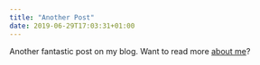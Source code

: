 ```yaml
---
title: "Another Post"
date: 2019-06-29T17:03:31+01:00
---
```


Another fantastic post on my blog. Want to read more [about me](/about)?

